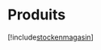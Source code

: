 # Produits

[!include[stockenmagasin](produits.stockenmagasin.autogen.md)]











































